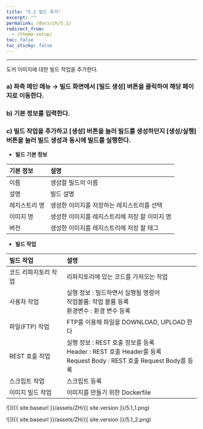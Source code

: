 ```yaml
---
title: "5.1 빌드 추가"
excerpt: ""
permalink: /docs/zh/5.1/
redirect_from:
  - /theme-setup/
toc: false
toc_sticky: false
---
```


---
도커 이미지에 대한 빌드 작업을 추가한다.

### a\) 좌측 메인 메뉴 → 빌드 화면에서 [빌드 생성] 버튼을 클릭하여 해당 페이지로 이동한다.

### b\) 기본 정보를 입력한다.

### c\) 빌드 작업을 추가하고 [생성] 버튼을 눌러 빌드를 생성하던지 [생성/실행] 버튼을 눌러 빌드 생성과 동시에 빌드를 실행한다.

* **빌드** **기본 정보**

| **기본 정보** | **설명**                     |
| :-------- | :------------------------- |
| 이름        | 생성할 빌드의 이름                 |
| 설명        | 빌드 설명                      |
| 레지스트리 명   | 생성한 이미지를 저장하는 레지스트리를 선택    |
| 이미지 명     | 생성한 이미지를 레지스트리에 저장 할 이미지 명 |
| 버전        | 생성한 이미지를 레지스트리에 저장 할 태그    |

* **빌드 작업**

| **빌드 작업**   | **설명**                                                                                             |
| :---------- | :------------------------------------------------------------------------------------------------- |
| 코드 리파지토리 작업 | 리파지토리에 있는 코드를 가져오는 작업                                                                              |
| 사용자 작업      | 실행 정보 : 빌드하면서 실행될 명령어<br/>작업볼륨: 작업 볼륨 등록<br/>환경변수 : 환경 변수 등록                                       |
| 파일(FTP) 작업  | FTP를 이용해 파일을 DOWNLOAD, UPLOAD 한다                                                                   |
| REST 호출 작업  | 실행 정보 : REST 호출 정보를 등록<br/>Header : REST 호출 Header를 등록<br/>Request Body : REST 호출 Request Body를 등록 |
| 스크립트 작업     | 스크립트 등록                                                                                            |
| 이미지 빌드 작업   | 이미지를 만들기 위한 Dockerfile                                                                             |

![]({{ site.baseurl }}/assets/ZH/{{ site.version }}/5.1_1.png)

![]({{ site.baseurl }}/assets/ZH/{{ site.version }}/5.1_2.png)
